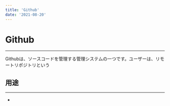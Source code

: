 ```yaml
---
title: 'Github'
date: '2021-08-20'
---
```


# Github
---

Githubは、ソースコードを管理する管理システムの一つです。ユーザーは、リモートリポジトリという

## 用途
---

- 